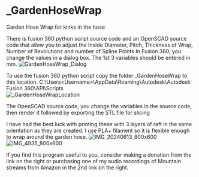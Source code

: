 # _GardenHoseWrap
Garden Hose Wrap for kinks in the hose

There is fusion 360 python script source code and an OpenSCAD source code that allow you to adjust the Inside Diameter, Pitch, Thickness of Wrap, Number of Revolutions and number of Spline Points
In Fusion 360, you change the values in a dialog box.  The 1st 3 variables should be entered in mm.
![GardenHoseWrap_Dialog](https://github.com/geodave810/_GardenHoseWrap/assets/13069472/2558e077-edb7-42fb-a99a-20b47eb52731)

To use the fusion 360 python script copy the folder _GardenHoseWrap to this location. C:\Users\<Username>\AppData\Roaming\Autodesk\Autodesk Fusion 360\API\Scripts\
![_GardenHoseWrapLocation](https://github.com/geodave810/_GardenHoseWrap/assets/13069472/b2a26397-f317-4725-b6b0-a795efd071a3)

The OpenSCAD source code, you change the variables in the source code, then render it followed by exporting the STL file for slicing

I have had the best luck with printing these with 3 layers of raft in the same orientation as they are created.  I use PLA+ filament so it is flexible enough to wrap around the garden hose.
![IMG_20240613_800x600](https://github.com/geodave810/_GardenHoseWrap/assets/13069472/930c528c-7c2a-4ba0-ad96-f7a31bcc8fc4)
![IMG_4935_800x600](https://github.com/geodave810/_GardenHoseWrap/assets/13069472/2c6bbfda-9b76-4fba-b471-acab1c621b94)

If you find this program useful to you, consider making a donation from the link on the right or purchasing one of my audio recordings of Mountain streams from Amazon in the 2nd link on the right.
